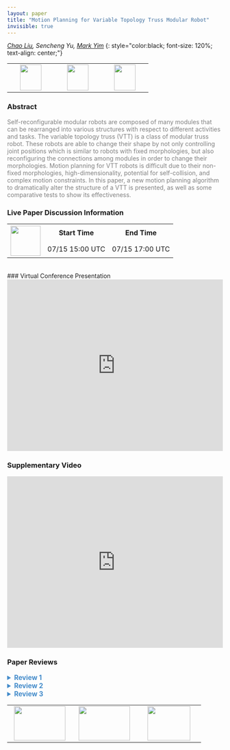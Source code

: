 ```yaml
---
layout: paper
title: "Motion Planning for Variable Topology Truss Modular Robot"
invisible: true
---
```

*[Chao Liu](https://www.seas.upenn.edu/~chaoliu/), Sencheng Yu,  [Mark Yim](https://www.seas.upenn.edu/directory/profile.php?ID=107)*
{: style="color:black; font-size: 120%; text-align: center;"}

<table width="40%"> <tr>
<td style="width: 20%; text-align: center;"><a href="http://www.roboticsproceedings.org/rss16/p052.pdf"><img src="{{ site.baseurl }}/images/paper_link.png"
width = "50"  height = "60"/> </a> </td>

<td style="width: 20%; text-align: center;"><a href="https://www.modlabupenn.org/2020/06/03/motion-planning-for-variable-topology-truss-modular-robot/"><img src="{{ site.baseurl }}/images/website_link.png"
width = "50"  height = "60"/> </a> </td>

<td style="width: 20%; text-align: center;"><a href="https://github.com/modlab-upenn/tether-tube_robots"><img src="{{ site.baseurl }}/images/software_link.png"
width = "50"  height = "60"/> </a> </td>

</tr></table>

### Abstract
<html><p style="color:gray; font-size: 100%; text-align: justified;">
Self-reconfigurable modular robots are composed of many modules that can be rearranged into various structures with respect to different activities and tasks. The variable topology truss (VTT) is a class of modular truss robot. These robots are able to change their shape by not only controlling joint positions which is similar to robots with fixed morphologies, but also reconfiguring the connections among modules in order to change their morphologies. Motion planning for VTT robots is difficult due to their non-fixed morphologies, high-dimensionality, potential for self-collision, and complex motion constraints. In this paper, a new motion planning algorithm to dramatically alter the structure of a VTT is presented, as well as some comparative tests to show its effectiveness.
</p></html>

### Live Paper Discussion Information
<html>
<table width="50%">
<tr> <th rowspan="2"><a href="https://pheedloop.com/rss2020/virtual/#session_CDpKPL"><img src="{{ site.baseurl }}/images/pheedloop_link.png" width = "70"  height = "70"/> </a> </th> <th> Start Time </th> <th> End Time </th> </tr>
<tr> <td> 07/15 15:00 UTC </td><td> 07/15 17:00 UTC </td></tr>
</table> <br> </html>
### Virtual Conference Presentation
<iframe width="100%" height="400" src="https://www.youtube.com/embed/11A8w00BRv4" frameborder="0" allow="accelerometer; autoplay; encrypted-media; gyroscope; picture-in-picture" allowfullscreen></iframe>

### Supplementary Video
<iframe width="100%" height="400" src="https://www.youtube.com/embed/u-1wvAqafHk " frameborder="0" allow="accelerometer; autoplay; encrypted-media; gyroscope; picture-in-picture" allowfullscreen></iframe>

### Paper Reviews
<details><summary style="font-size:110%; color:#438BCA; cursor: pointer;"><b> Review 1</b></summary>
<p style="color:gray; font-size: 100%; text-align: justified; white-space: pre-line">
This paper addresses the problem of sampling-based motion planning for a parallel robot called the Variable Topology Truss (VTT). VTTs have edge modules, each with an active prismatic joint and passive joint ends. The robot configuration is defined by the edge lengths and node joint assignments. Reconfiguration motions are of two types: geometrical (changing of edge lengths) and topological (changing node connectivity through Split and Merge actions). 

The main challenge is that the search space is much larger than the reachable space. This is because motions are subject to the following constraints: the VTT has to be rigid, its nodes must be of degree three for controllability, and 18 members are the minimum.

The authors propose an extension of [12] where the search space is reduced by computing first the reachable C-Space for a single node and this space is decomposed into convex polygons. Here, the same method is used, but instead of dealing with a single node, pairs of nodes are considered to compute the reachable C-Space. This significantly accelerates the time to solve the problem in comparison to [12]. Also, the topology reconfiguration presented enables the algorithm to deal with harder problems.

The problem addressed in this paper is relevant to the community, the approach presented is generally sound and the paper is well organized. The way the search space reduction is achieved is insightful, and although the extension to [12] only considers pairs of nodes the speedup achieved is significant. Moreover, the topology

I recommend the authors to be more clear on the following aspects of their work:
- In the introduction, make a clear list of contributions and, in particular, explicitly state the similitudes and differences with respect to [12].
- try to find a way to better present Figure 6. A close-up to the nodes in the middle could help, also explain better why they are different.
- please improve section IV.B, it is currently a bit hard to parse.
- in the experiments, emphasize better what is possible now with the topological reconfiguration presented that the approach in [12] was not able to handle.

Also, please do a thorough proof read of the paper since there are several scattered typos.
</p> </details>

<details><summary style="font-size:110%; color:#438BCA; cursor: pointer;"><b> Review 2</b></summary>
<p style="color:gray; font-size: 100%; text-align: justified; white-space: pre-line">
The paper presents a method for motion planning for reconfigurable truss structures where nodes can connect and disconnect (this idea is interesting and related to RSS).

Sampling based motion planning sampling and collision checking is defined in terms of the shape of the current truss to speed the algorithm. This is a great idea, however it was first presented in [18], the current paper extends this idea to multiple nodes, which is a fair contribution.

Results are generated for simulated problems using OMPL. This shows proof of concept, but nothing more.


The idea is relevant, the paper is easy to understand.

The experiments that are performed are in simulation. This is not inherently bad, but given the ease of performing simulations, it is expected that the new approach should be both:
(1) compared to the existing state of the art. 
(2) repeated trials performed and statistics presented. 


1) There are many interesting ideas shown in the paper, but how they improve the state of the art is not well explained. Comparison to existing methods would improve the paper. For example showing how each of the improvements presented in the paper affects runtime and number of samples required for a solution, on average, for different problems. 


2) Given that RRT uses randomness, it would have been nice to see how the proposed improvements affect the runtime by exploring tests for all combinations of: 
{naive, smart} x {collision checking, point sampling}
and then values reported for the mean time and number of samples required to find a solution. 
Right now, there is no evidence that the algorithm can be expected to perform well in general, only that one or two problem instances exists for which the algorithms worked well one time.


3) Related work exists that was not cited:

Komendera, Erik, and Nikolaus Correll. "Precise assembly of 3D truss structures using MLE-based error prediction and correction." The International Journal of Robotics Research 34.13 (2015): 1622-1644.

More discussion of the difficulty of extending the methods of [18] to the current manuscript is also necessary to justify that the new manuscript is sufficiently novel with respect to the existing state of the art. For example, how is extending collision checking of a single node to multiple nodes challenging or how are special aspects of the problem leveraged to do this well? What breakthroughs were necessary to achieve this result?

</p> </details>

<details><summary style="font-size:110%; color:#438BCA; cursor: pointer;"><b> Review 3</b></summary>
<p style="color:gray; font-size: 100%; text-align: justified; white-space: pre-line">
The paper is extremely well written and it was very exciting to read about such great work when presented with as much clarity as in this paper.

My major comments are related to section 6 (Test Scenarios):
1) If possible, could the authors address the problem of figuring out which nodes need to be moved (and how), if only the start and goal node configurations are known, without an accompanying one-to-one correspondence of start and goal for each node? In section 6.A the authors assume knowledge about the start and goal configuration of the 4 nodes that need to be moved. If instead they were given unlabeled start and goal configurations of the VTT, could their method be used to solve the planning problem?
2) What is the effect, on computational times and overall success rates, of randomly selecting the node groupings for geometry reconfiguration? For a reconfiguration problem that involves a sizable number of nodes, there can be a very large number of such groupings and randomly selecting could need a lot of time before a successful grouping is found.

Other comments are mostly concerned with getting a better understanding of the test:
1) In Section 1 (and elsewhere), the authors point to prior work to say a VTT needs 18 members for topology reconfiguration. It would be helpful if they could provide intuition about why this is so in text or with a figure.
2) In Section 3, the concept of the state of every member A^v(q^v) was a little tricky to understand. Am I correct in understanding that given a q^v, you could have different sets of member states (lengths) that achieve the same q^v? I was thinking of A^v(q^v) as a vector of lengths of the edge members connected to node v. Is that so?
3) Minor typo in Section 4.A before equation (3) - inconsistency in notation between \mathcal{O} and \hat{\mathcal{O}}.
4) In the same section, when two nodes v^i and v^j are connected by an edge member, are their respective obstacle spaces still computed by ignoring the members of the other as Figure 6 suggests? How is the edge joining the two nodes handled in this case?
5) In Section 6.B, the authors present three invariants they try to maintain during path planning for a group of nodes. With regards to claim about the last two invariants being hard to compute, if the motions of the two nodes are known, could they not compute the volume swept by an edge member across those motions and check for intersections between comparable triangles in spacetime (comparable in terms of the initial and final times of the motion)?
6) In Section 5.A I did not understand the claim about each polygon in C^v_{obs} being connected to only two enclosed subspaces.
7) If I could suggest one major change (addition) to the paper, it would be that a pictorial representation of the graph from Section 5.B be included.

I think this paper presents great work in a fantastic way and I strongly recommend this paper for acceptance.
</p> </details>

<table width="100%"><tr><td style="width: 30%; text-align: center;"><a href="{{ site.baseurl }}/program/papers/51"> <img src="{{ site.baseurl }}/images/previous_icon.png" width = "120"  height = "80"/> </a> </td>

<td style="width: 30%; text-align: center;"><a href="{{ site.baseurl }}/program/papers"> <img src="{{ site.baseurl }}/images/overview_icon.png" width = "120"  height = "80"/> </a> </td> 

<td style="width: 30%; text-align: center;"><a href="{{ site.baseurl }}/program/papers/53"> <img src="{{ site.baseurl }}/images/next_icon.png" width = "100"  height = "80"/> </a> </td> 

</tr></table>

